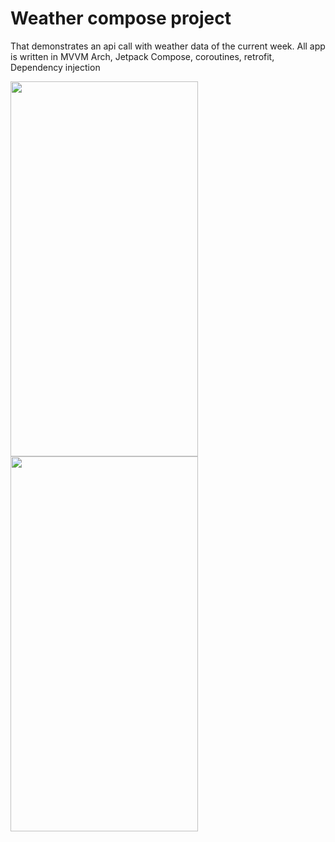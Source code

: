 # Weather compose project 

That demonstrates an api call with weather data of the current week. All app is written in MVVM Arch, Jetpack Compose, coroutines, retrofit, Dependency injection

<img src="https://github.com/veskol1/ComposeTest/assets/13125281/7a294ac2-8e08-49ed-9c2a-303693c4831f "  width="300" height="600">


<img src="https://github.com/veskol1/ComposeTest/assets/13125281/93fb5599-66cd-450c-906b-3cdf7cae7126"  width="300" height="600">
